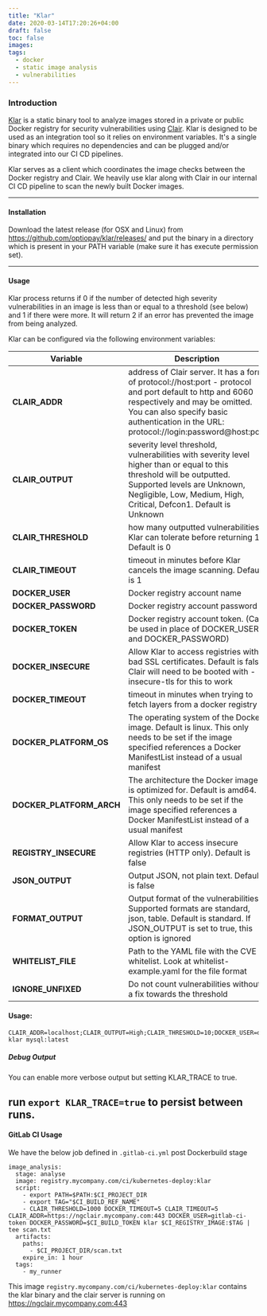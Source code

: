 ```yaml
---
title: "Klar"
date: 2020-03-14T17:20:26+04:00
draft: false
toc: false
images:
tags:
  - docker
  - static image analysis
  - vulnerabilities
---
```





### Introduction
[Klar](https://github.com/optiopay/klar) is a static binary tool to analyze images stored in a private or public Docker registry for security vulnerabilities using [Clair](https://github.com/coreos/clair). Klar is designed to be used as an integration tool so it relies on environment variables. It's a single binary which requires no dependencies and can be plugged and/or integrated into our CI CD pipelines.

Klar serves as a client which coordinates the image checks between the Docker registry and Clair. We heavily use klar along with Clair in our internal CI CD pipeline to scan the newly built Docker images.

---
#### Installation
Download the latest release (for OSX and Linux) from https://github.com/optiopay/klar/releases/ and put the binary in a directory which is present in your PATH variable (make sure it has execute permission set).

---
#### Usage
Klar process returns if 0 if the number of detected high severity vulnerabilities in an image is less than or equal to a threshold (see below) and 1 if there were more. It will return 2 if an error has prevented the image from being analyzed.

Klar can be configured via the following environment variables:


| Variable | Description |
|------|------|
|**CLAIR_ADDR** | address of Clair server. It has a form of protocol://host:port - protocol and port default to http and 6060 respectively and may be omitted. You can also specify basic authentication in the URL: protocol://login:password@host:port |
|**CLAIR_OUTPUT** | severity level threshold, vulnerabilities with severity level higher than or equal to this threshold will be outputted. Supported levels are Unknown, Negligible, Low, Medium, High, Critical, Defcon1. Default is Unknown |
|**CLAIR_THRESHOLD** | how many outputted vulnerabilities Klar can tolerate before returning 1. Default is 0 |
|**CLAIR_TIMEOUT** | timeout in minutes before Klar cancels the image scanning. Default is 1 |
|**DOCKER_USER** | Docker registry account name |
|**DOCKER_PASSWORD** | Docker registry account password |
|**DOCKER_TOKEN** | Docker registry account token. (Can be used in place of DOCKER_USER and DOCKER_PASSWORD) |
|**DOCKER_INSECURE** | Allow Klar to access registries with bad SSL certificates. Default is false. Clair will need to be booted with -insecure-tls for this to work |
|**DOCKER_TIMEOUT** | timeout in minutes when trying to fetch layers from a docker registry |
|**DOCKER_PLATFORM_OS** | The operating system of the Docker image. Default is linux. This only needs to be set if the image specified references a Docker ManifestList instead of a usual manifest |
|**DOCKER_PLATFORM_ARCH** | The architecture the Docker image is optimized for. Default is amd64. This only needs to be set if the image specified references a Docker ManifestList instead of a usual manifest |
|**REGISTRY_INSECURE** | Allow Klar to access insecure registries (HTTP only). Default is false |
|**JSON_OUTPUT** | Output JSON, not plain text. Default is false |
|**FORMAT_OUTPUT** | Output format of the vulnerabilities. Supported formats are standard, json, table. Default is standard. If JSON_OUTPUT is set to true, this option is ignored |
|**WHITELIST_FILE** | Path to the YAML file with the CVE whitelist. Look at whitelist-example.yaml for the file format|
|**IGNORE_UNFIXED** | Do not count vulnerabilities without a fix towards the threshold |

#### Usage:

```
CLAIR_ADDR=localhost;CLAIR_OUTPUT=High;CLAIR_THRESHOLD=10;DOCKER_USER=docker;DOCKER_PASSWORD=secret;
klar mysql:latest
```
##### Debug Output
You can enable more verbose output but setting KLAR_TRACE to true.

run `export KLAR_TRACE=true` to persist between runs.
---
#### GitLab CI Usage
We have the below job defined in `.gitlab-ci.yml` post Dockerbuild stage

```
image_analysis:
  stage: analyse
  image: registry.mycompany.com/ci/kubernetes-deploy:klar
  script:
    - export PATH=$PATH:$CI_PROJECT_DIR
    - export TAG="$CI_BUILD_REF_NAME"
    - CLAIR_THRESHOLD=1000 DOCKER_TIMEOUT=5 CLAIR_TIMEOUT=5 CLAIR_ADDR=https://ngclair.mycompany.com:443 DOCKER_USER=gitlab-ci-token DOCKER_PASSWORD=$CI_BUILD_TOKEN klar $CI_REGISTRY_IMAGE:$TAG | tee scan.txt
  artifacts:
    paths:
      - $CI_PROJECT_DIR/scan.txt
    expire_in: 1 hour
  tags:
    - my_runner

```

This image `registry.mycompany.com/ci/kubernetes-deploy:klar` contains the klar binary and the clair server is running on https://ngclair.mycompany.com:443
